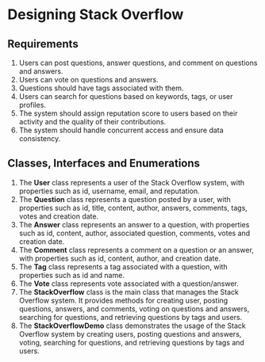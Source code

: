 # Designing Stack Overflow

## Requirements
1. Users can post questions, answer questions, and comment on questions and answers.
2. Users can vote on questions and answers.
3. Questions should have tags associated with them.
4. Users can search for questions based on keywords, tags, or user profiles.
5. The system should assign reputation score to users based on their activity and the quality of their contributions.
6. The system should handle concurrent access and ensure data consistency.

[//]: # (## Implementations)

[//]: # (#### [Java Implementation]&#40;../solutions/java/src/stackoverflow/&#41; )

[//]: # (#### [Python Implementation]&#40;../solutions/python/stackoverflow/&#41;)

## Classes, Interfaces and Enumerations
1. The **User** class represents a user of the Stack Overflow system, with properties such as id, username, email, and reputation.
2. The **Question** class represents a question posted by a user, with properties such as id, title, content, author, answers, comments, tags, votes and creation date.
3. The **Answer** class represents an answer to a question, with properties such as id, content, author, associated question, comments, votes and creation date.
4. The **Comment** class represents a comment on a question or an answer, with properties such as id, content, author, and creation date.
5. The **Tag** class represents a tag associated with a question, with properties such as id and name.
6. The **Vote** class represents vote associated with a question/answer.
7. The **StackOverflow** class is the main class that manages the Stack Overflow system. It provides methods for creating user, posting questions, answers, and comments, voting on questions and answers, searching for questions, and retrieving questions by tags and users.
8.  The **StackOverflowDemo** class demonstrates the usage of the Stack Overflow system by creating users, posting questions and answers, voting, searching for questions, and retrieving questions by tags and users.